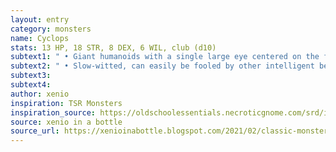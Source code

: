 ```yaml
---
layout: entry 
category: monsters
name: Cyclops
stats: 13 HP, 18 STR, 8 DEX, 6 WIL, club (d10)
subtext1: " • Giant humanoids with a single large eye centered on the face. Dwell in caves and herd small animals."
subtext2: " • Slow-witted, can easily be fooled by other intelligent beings."
subtext3: 
subtext4: 
author: xenio
inspiration: TSR Monsters
inspiration_source: https://oldschoolessentials.necroticgnome.com/srd/index.php/Monster_Descriptions
source: xenio in a bottle
source_url: https://xenioinabottle.blogspot.com/2021/02/classic-monsters-for-cairnito-part-1.html
---
```

